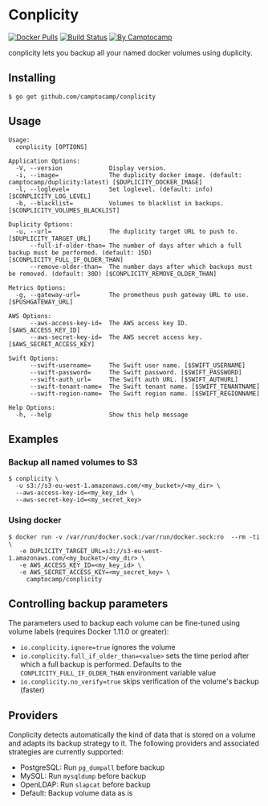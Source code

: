 Conplicity
==========

[![Docker Pulls](https://img.shields.io/docker/pulls/camptocamp/conplicity.svg)](https://hub.docker.com/r/camptocamp/conplicity/)
[![Build Status](https://img.shields.io/travis/camptocamp/conplicity/master.svg)](https://travis-ci.org/camptocamp/conplicity)
[![By Camptocamp](https://img.shields.io/badge/by-camptocamp-fb7047.svg)](http://www.camptocamp.com)


conplicity lets you backup all your named docker volumes using duplicity.


## Installing

```shell
$ go get github.com/camptocamp/conplicity
```

## Usage

```shell
Usage:
  conplicity [OPTIONS]

Application Options:
  -V, --version             Display version.
  -i, --image=              The duplicity docker image. (default: camptocamp/duplicity:latest) [$DUPLICITY_DOCKER_IMAGE]
  -l, --loglevel=           Set loglevel. (default: info) [$CONPLICITY_LOG_LEVEL]
  -b, --blacklist=          Volumes to blacklist in backups. [$CONPLICITY_VOLUMES_BLACKLIST]

Duplicity Options:
  -u, --url=                The duplicity target URL to push to. [$DUPLICITY_TARGET_URL]
      --full-if-older-than= The number of days after which a full backup must be performed. (default: 15D) [$CONPLICITY_FULL_IF_OLDER_THAN]
      --remove-older-than=  The number days after which backups must be removed. (default: 30D) [$CONPLICITY_REMOVE_OLDER_THAN]

Metrics Options:
  -g, --gateway-url=        The prometheus push gateway URL to use. [$PUSHGATEWAY_URL]

AWS Options:
      --aws-access-key-id=  The AWS access key ID. [$AWS_ACCESS_KEY_ID]
      --aws-secret-key-id=  The AWS secret access key. [$AWS_SECRET_ACCESS_KEY]

Swift Options:
      --swift-username=     The Swift user name. [$SWIFT_USERNAME]
      --swift-password=     The Swift password. [$SWIFT_PASSWORD]
      --swift-auth_url=     The Swift auth URL. [$SWIFT_AUTHURL]
      --swift-tenant-name=  The Swift tenant name. [$SWIFT_TENANTNAME]
      --swift-region-name=  The Swift region name. [$SWIFT_REGIONNAME]

Help Options:
  -h, --help                Show this help message
```

## Examples

### Backup all named volumes to S3

```shell
$ conplicity \
  -u s3://s3-eu-west-1.amazonaws.com/<my_bucket>/<my_dir> \
  --aws-access-key-id=<my_key_id> \
  --aws-secret-key-id=<my_secret_key>
```


### Using docker

```shell
$ docker run -v /var/run/docker.sock:/var/run/docker.sock:ro  --rm -ti \
   -e DUPLICITY_TARGET_URL=s3://s3-eu-west-1.amazonaws.com/<my_bucket>/<my_dir> \
   -e AWS_ACCESS_KEY_ID=<my_key_id> \
   -e AWS_SECRET_ACCESS_KEY=<my_secret_key> \
     camptocamp/conplicity
```


## Controlling backup parameters

The parameters used to backup each volume can be fine-tuned using volume labels (requires Docker 1.11.0 or greater):

- `io.conplicity.ignore=true` ignores the volume
- `io.conplicity.full_if_older_than=<value>` sets the time period after which a full backup is performed. Defaults to the `CONPLICITY_FULL_IF_OLDER_THAN` environment variable value
- `io.conplicity.no_verify=true` skips verification of the volume's backup (faster)


## Providers


Conplicity detects automatically the kind of data that is stored on a volume and adapts its backup strategy to it. The following providers and associated strategies are currently supported:

* PostgreSQL: Run `pg_dumpall` before backup
* MySQL: Run `mysqldump` before backup
* OpenLDAP: Run `slapcat` before backup
* Default: Backup volume data as is

